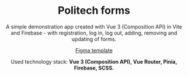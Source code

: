 <div style="margin-top:0; padding-top:0" align="center">
<h1 style="margin-top:0">Politech forms</h1>
<p>A simple demonstration app created with Vue 3 (Composition API) in Vite and Firebase - with registration,
log in, log out, adding, removing and updating of forms.</p>
  
[Figma template](<https://www.figma.com/file/6N6ufjxhn6W3hSlcVsH9uD/Тестовое-(Copy)?node-id=0%3A1&mode=dev>)




<p>Used technology stack: <b>Vue 3 (Composition API), Vue Router, Pinia, Firebase, SCSS.</b></p>

